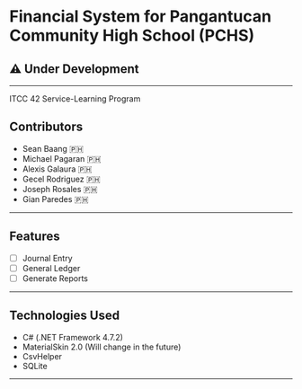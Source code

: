 # Financial System for Pangantucan Community High School (PCHS)

## :warning: Under Development

---

ITCC 42 Service-Learning Program

## Contributors

- Sean Baang :philippines:
- Michael Pagaran :philippines:
- Alexis Galaura :philippines:
- Gecel Rodriguez :philippines:
- Joseph Rosales :philippines:
- Gian Paredes :philippines:

---

## Features

- [ ] Journal Entry
- [ ] General Ledger
- [ ] Generate Reports

---

## Technologies Used

- C# (.NET Framework 4.7.2)
- MaterialSkin 2.0 (Will change in the future)
- CsvHelper
- SQLite

---
